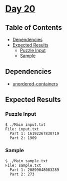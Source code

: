 # [Day 20](https://adventofcode.com/2020/day/20)

## Table of Contents

- [Dependencies](#dependencies)
- [Expected Results](#expected-results)
    + [Puzzle Input](#puzzle-input)
    + [Sample](#sample)

## Dependencies

- [unordered-containers]

## Expected Results

### Puzzle Input

```console
$ ./Main input.txt
File: input.txt
  Part 1: 16192267830719
  Part 2: 1909
```

### Sample

```console
$ ./Main sample.txt
File: sample.txt
  Part 1: 20899048083289
  Part 2: 273
```

[unordered-containers]: https://hackage.haskell.org/package/unordered-containers

